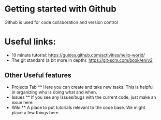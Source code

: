 # Getting started with Github

Github is used for code collaboration and version control

# Useful links:
* 10 minute tutorial: https://guides.github.com/activities/hello-world/
* The git standard (a bit more in depth): https://git-scm.com/book/en/v2

## Other Useful features
* Projects Tab
** Here you can create and take new tasks. This is helpful in organizing who is doing what and when.
* Issues
** If you see any issues/bugs with the current code, just make an issue here.
* Wiki
** A place to put tutorials relevant to the code base. We might place a few things here.

